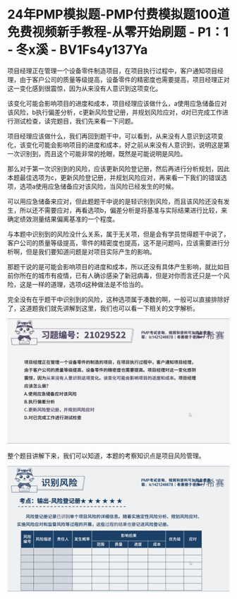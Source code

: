 # 24年PMP模拟题-PMP付费模拟题100道免费视频新手教程-从零开始刷题 - P1：1 - 冬x溪 - BV1Fs4y137Ya

项目经理正在管理一个设备零件制造项目，在项目执行过程中，客户通知项目经理，由于客户公司的质量等级提高，设备零件的精密度也需要提高，项目经理正对这一变化感到很震惊，因为从来没有人意识到这项变化。

该变化可能会影响项目的进度和成本，项目经理应该做什么，a使用应急储备应对该风险，b执行偏差分析，c更新风险登记册，并规划风险应对，d对已完成工作进行测试检查，读完题目，我们先来看一下问题。

项目经理应该做什么，我们再回到题干中，可以看到，从来没有人意识到这项变化，该变化可能会影响项目的进度和成本，好之前从来没有人意识到，说明这是第一次识别到，而且这个可能非常的抢眼，既然是可能说明是风险。

那么对于第一次识别到的风险，应该更新风险登记册，然后再进行分析规划，因此本题最佳选项为c，更新风险登记册，并规划风险应对，再来看一下我们的错误选项，选项a使用应急储备应对该风险，当风险已经发生的时候。

可以用应急储备来应对，但此题题干中说的是轻识别到风险，而且该风险还没有发生，所以还不需要应对，再看选项b，偏差分析是将基准与实际结果进行比较，来确定绩效测量结果偏离基准的一个程度。

与本题中识别到的风险没什么关系，属于无关项，但是会有学员觉得题干中说了，客户公司的质量等级提高，零件的精密度也提高，这不是问题吗，应该需要进行分析啊，但是我们要知道问题是对项目实际产生的影响。

那题干说的是可能会影响项目的进度和成本，所以还没有具体产生影响，就比如目前你所在的城市有疫情，已有人确诊感染了新冠病毒，但是对你而言还只是一个风险，这是一样的道理，选项d这种做法是不恰当的。

完全没有在乎题干中识别到的风险，这种选项属于凑数的啊，一般可以直接排除好了，这道题我们就先讲解到这里，我们也可以看一下相关的文字解析。



![](img/ba54d990ee5360dd56891a2dbee1409e_1.png)

整个题目讲解下来，我们可以知道，本题的考察知识点是项目风险管理。

![](img/ba54d990ee5360dd56891a2dbee1409e_3.png)